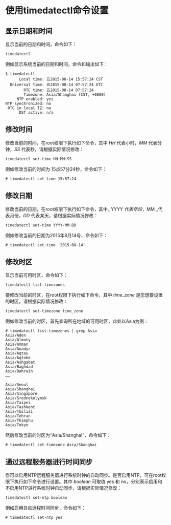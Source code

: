 # 使用timedatectl命令设置<a name="ZH-CN_TOPIC_0182317137"></a>

## 显示日期和时间<a name="zh-cn_topic_0151920969_sc056744ea86c4289b1764936ba4b753e"></a>

显示当前的日期和时间，命令如下：

```
timedatectl
```

例如显示系统当前的日期和时间，命令和输出如下：

```
$ timedatectl
      Local time: 五2015-08-14 15:57:24 CST
  Universal time: 五2015-08-14 07:57:24 UTC
        RTC time: 五2015-08-14 07:57:24
        Timezone: Asia/Shanghai (CST, +0800)
     NTP enabled: yes
NTP synchronized: no
 RTC in local TZ: no
      DST active: n/a
```

## 修改时间<a name="zh-cn_topic_0151920969_se54af369f529405695dc242e60511f46"></a>

修改当前的时间，在root权限下执行如下命令，其中  _HH_  代表小时，_MM_  代表分钟，_SS_  代表秒，请根据实际情况修改：

```
timedatectl set-time HH:MM:SS
```

例如修改当前的时间为 15点57分24秒，命令如下：

```
# timedatectl set-time 15:57:24
```

## 修改日期<a name="zh-cn_topic_0151920969_s90de08d7175c48ae8aac6a36c686cef0"></a>

修改当前的日期，在root权限下执行如下命令，其中_ YYYY _代表年份_，MM _代表月份，_DD_  代表某天，请根据实际情况修改：

```
timedatectl set-time YYYY-MM-DD
```

例如修改当前的日期为2015年8月14号，命令如下：

```
# timedatectl set-time '2015-08-14'
```

## 修改时区<a name="zh-cn_topic_0151920969_s4155dba8786c41c3bc49fef330d721d2"></a>

显示当前可用时区，命令如下：

```
timedatectl list-timezones
```

要修改当前的时区，在root权限下执行如下命令，其中  _time\_zone_  是您想要设置的时区，请根据实际情况修改：

```
timedatectl set-timezone time_zone
```

例如修改当前的时区，首先查询所在地域的可用时区，此处以Asia为例：

```
# timedatectl list-timezones | grep Asia
Asia/Aden
Asia/Almaty
Asia/Amman
Asia/Anadyr
Asia/Aqtau
Asia/Aqtobe
Asia/Ashgabat
Asia/Baghdad
Asia/Bahrain
……

Asia/Seoul
Asia/Shanghai
Asia/Singapore
Asia/Srednekolymsk
Asia/Taipei
Asia/Tashkent
Asia/Tbilisi
Asia/Tehran
Asia/Thimphu
Asia/Tokyo
```

然后修改当前的时区为“Asia/Shanghai”，命令如下：

```
# timedatectl set-timezone Asia/Shanghai
```

## 通过远程服务器进行时间同步<a name="zh-cn_topic_0151920969_s0590ae6580cd4f2a82752ffae061d5c0"></a>

您可以启用NTP远程服务器进行系统时钟的自动同步。是否启用NTP，可在root权限下执行如下命令进行设置。其中  _boolean_  可取值 yes 和 no，分别表示启用和不启用NTP进行系统时钟自动同步，请根据实际情况修改：

```
timedatectl set-ntp boolean
```

例如启用自动远程时间同步，命令如下：

```
# timedatectl set-ntp yes
```

